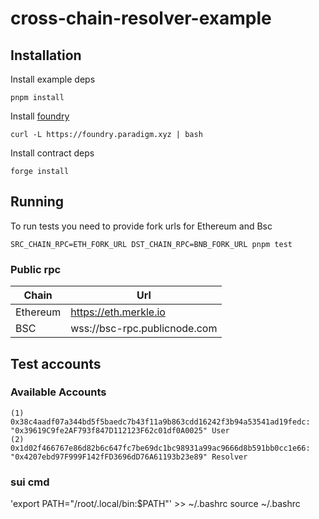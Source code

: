 # cross-chain-resolver-example

## Installation

Install example deps

```shell
pnpm install
```

Install [foundry](https://book.getfoundry.sh/getting-started/installation)

```shell
curl -L https://foundry.paradigm.xyz | bash
```

Install contract deps

```shell
forge install
```

## Running

To run tests you need to provide fork urls for Ethereum and Bsc

```shell
SRC_CHAIN_RPC=ETH_FORK_URL DST_CHAIN_RPC=BNB_FORK_URL pnpm test
```

### Public rpc

| Chain    | Url                          |
|----------|------------------------------|
| Ethereum | https://eth.merkle.io        |
| BSC      | wss://bsc-rpc.publicnode.com |

## Test accounts

### Available Accounts

```
(1) 0x38c4aadf07a344bd5f5baedc7b43f11a9b863cdd16242f3b94a53541ad19fedc: "0x39619C9fe2AF793f847D112123F62c01df0A0025" User
(2) 0x1d02f466767e86d82b6c647fc7be69dc1bc98931a99ac9666d8b591bb0cc1e66: "0x4207ebd97F999F142fFD3696dD76A61193b23e89" Resolver
```

###  sui cmd
 'export PATH="/root/.local/bin:$PATH"' >> ~/.bashrc
 source ~/.bashrc

